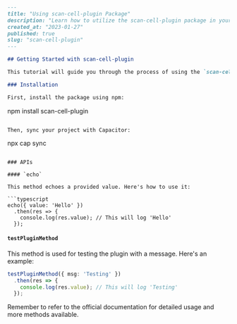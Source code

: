 ```markdown
---
title: "Using scan-cell-plugin Package"
description: "Learn how to utilize the scan-cell-plugin package in your Capacitor project for network type scanning"
created_at: "2023-01-27"
published: true
slug: "scan-cell-plugin"
---

## Getting Started with scan-cell-plugin

This tutorial will guide you through the process of using the `scan-cell-plugin` package in your Capacitor project to scan network types in cell BTS.

### Installation

First, install the package using npm:

```
npm install scan-cell-plugin
```

Then, sync your project with Capacitor:

```
npx cap sync
```

### APIs

#### `echo`

This method echoes a provided value. Here's how to use it:

```typescript
echo({ value: 'Hello' })
  .then(res => {
    console.log(res.value); // This will log 'Hello'
  });
```

#### `testPluginMethod`

This method is used for testing the plugin with a message. Here's an example:

```typescript
testPluginMethod({ msg: 'Testing' })
  .then(res => {
    console.log(res.value); // This will log 'Testing'
  });
```

Remember to refer to the official documentation for detailed usage and more methods available.

```

```